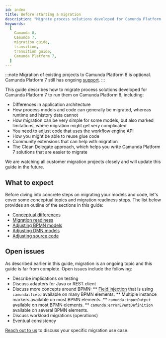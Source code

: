```yaml
---
id: index
title: Before starting a migration
description: "Migrate process solutions developed for Camunda Platform 7 to run them on Camunda Platform 8."
keywords:
  [
    Camunda 8,
    Camunda 7,
    migration guide,
    transition,
    transition guide,
    Camunda Platform 7,
  ]
---
```


:::note
Migration of existing projects to Camunda Platform 8 is optional. Camunda Platform 7 still has ongoing [support](https://docs.camunda.org/enterprise/announcement/).
:::

This guide describes how to migrate process solutions developed for Camunda Platform 7 to run them on Camunda Platform 8, including:

- Differences in application architecture
- How process models and code can generally be migrated, whereas runtime and history data cannot
- How migration can be very simple for some models, but also marked limitations, where migration might get very complicated
- You need to adjust code that uses the workflow engine API
- How you might be able to reuse glue code
- Community extensions that can help with migration
- The Clean Delegate approach, which helps you write Camunda Platform 7 solutions that are easier to migrate

We are watching all customer migration projects closely and will update this guide in the future.

## What to expect

Before diving into concrete steps on migrating your models and code, let's cover some conceptual topics and migration readiness steps. The list below provides an outline of the sections in this guide:

- [Conceptual differences](./conceptual-differences.md)
- [Migration readiness](./migration-readiness.md)
- [Adjusting BPMN models](./adjusting-bpmn-models.md)
- [Adjusting DMN models](./adjusting-dmn-models.md)
- [Adjusting source code](./adjusting-source-code.md)

## Open issues

As described earlier in this guide, migration is an ongoing topic and this guide is far from complete. Open issues include the following:

- Describe implications on testing
- Discuss adapters for Java or REST client
- Discuss more concepts around BPMN:
  ** [Field injection](https://docs.camunda.org/manual/latest/user-guide/process-engine/delegation-code/#field-injection) that is using `camunda:field` available on many BPMN elements.
  ** Multiple instance markers available on most BPMN elements.
  ** `camunda:inputOutput` available on most BPMN elements.
  ** `camunda:errorEventDefinition` available on several BPMN elements.
- Discuss workload migrations (operations)
- Eventual consistency

[Reach out to us](/contact/) to discuss your specific migration use case.
